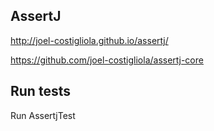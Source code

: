 ## AssertJ

http://joel-costigliola.github.io/assertj/

https://github.com/joel-costigliola/assertj-core

## Run tests

Run AssertjTest
